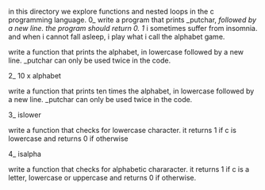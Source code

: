 in this directory we explore functions and nested loops in the c programming language.
0_ write a program that prints  _putchar, _followed by a new line.
	the program should return 0.
1_ i sometimes suffer from insomnia. and when i cannot fall asleep, i play what i call the alphabet game.

write a function that prints the alphabet, in lowercase followed by a new line. _putchar can only be used twice in the code.

2_ 10 x alphabet

write a function that prints ten times the alphabet, in lowercase followed by a new line. _putchar can only be used twice in the code.

3_ islower

write a function that checks for lowercase character.
it returns 1 if c is lowercase and returns 0 if otherwise

4_ isalpha

write a function that checks for alphabetic chararacter.
it returns  1 if c is a letter, lowercase or uppercase and returns 0 if otherwise.

  
